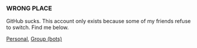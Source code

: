 ### WRONG PLACE

GitHub sucks. This account only exists because some of my friends refuse to switch.
Find me below.

[Personal](https://gitlab.com/dluxe6093), [Group (bots)](https://gitlab.com/overclockeddev)
